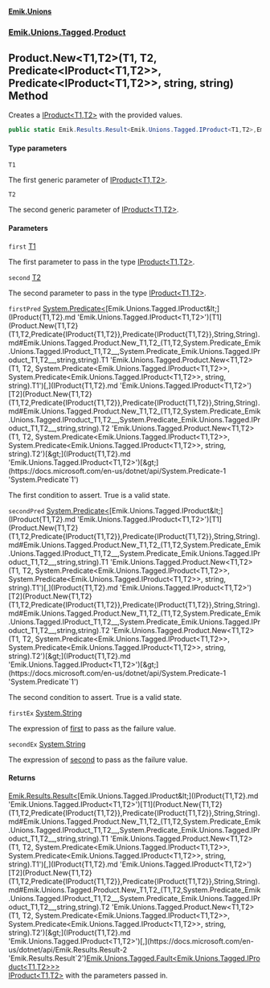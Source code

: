 #### [Emik.Unions](index.md 'index')
### [Emik.Unions.Tagged](Emik.Unions.Tagged.md 'Emik.Unions.Tagged').[Product](Product.md 'Emik.Unions.Tagged.Product')

## Product.New<T1,T2>(T1, T2, Predicate<IProduct<T1,T2>>, Predicate<IProduct<T1,T2>>, string, string) Method

Creates a [IProduct&lt;T1,T2&gt;](IProduct{T1,T2}.md 'Emik.Unions.Tagged.IProduct<T1,T2>') with the provided values.

```csharp
public static Emik.Results.Result<Emik.Unions.Tagged.IProduct<T1,T2>,Emik.Unions.Tagged.Fault<Emik.Unions.Tagged.IProduct<T1,T2>>> New<T1,T2>(T1 first, T2 second, System.Predicate<Emik.Unions.Tagged.IProduct<T1,T2>>? firstPred=null, System.Predicate<Emik.Unions.Tagged.IProduct<T1,T2>>? secondPred=null, string? firstEx=null, string? secondEx=null);
```
#### Type parameters

<a name='Emik.Unions.Tagged.Product.New_T1,T2_(T1,T2,System.Predicate_Emik.Unions.Tagged.IProduct_T1,T2__,System.Predicate_Emik.Unions.Tagged.IProduct_T1,T2__,string,string).T1'></a>

`T1`

The first generic parameter of [IProduct&lt;T1,T2&gt;](IProduct{T1,T2}.md 'Emik.Unions.Tagged.IProduct<T1,T2>').

<a name='Emik.Unions.Tagged.Product.New_T1,T2_(T1,T2,System.Predicate_Emik.Unions.Tagged.IProduct_T1,T2__,System.Predicate_Emik.Unions.Tagged.IProduct_T1,T2__,string,string).T2'></a>

`T2`

The second generic parameter of [IProduct&lt;T1,T2&gt;](IProduct{T1,T2}.md 'Emik.Unions.Tagged.IProduct<T1,T2>').
#### Parameters

<a name='Emik.Unions.Tagged.Product.New_T1,T2_(T1,T2,System.Predicate_Emik.Unions.Tagged.IProduct_T1,T2__,System.Predicate_Emik.Unions.Tagged.IProduct_T1,T2__,string,string).first'></a>

`first` [T1](Product.New{T1,T2}(T1,T2,Predicate{IProduct{T1,T2}},Predicate{IProduct{T1,T2}},String,String).md#Emik.Unions.Tagged.Product.New_T1,T2_(T1,T2,System.Predicate_Emik.Unions.Tagged.IProduct_T1,T2__,System.Predicate_Emik.Unions.Tagged.IProduct_T1,T2__,string,string).T1 'Emik.Unions.Tagged.Product.New<T1,T2>(T1, T2, System.Predicate<Emik.Unions.Tagged.IProduct<T1,T2>>, System.Predicate<Emik.Unions.Tagged.IProduct<T1,T2>>, string, string).T1')

The first parameter to pass in the type [IProduct&lt;T1,T2&gt;](IProduct{T1,T2}.md 'Emik.Unions.Tagged.IProduct<T1,T2>').

<a name='Emik.Unions.Tagged.Product.New_T1,T2_(T1,T2,System.Predicate_Emik.Unions.Tagged.IProduct_T1,T2__,System.Predicate_Emik.Unions.Tagged.IProduct_T1,T2__,string,string).second'></a>

`second` [T2](Product.New{T1,T2}(T1,T2,Predicate{IProduct{T1,T2}},Predicate{IProduct{T1,T2}},String,String).md#Emik.Unions.Tagged.Product.New_T1,T2_(T1,T2,System.Predicate_Emik.Unions.Tagged.IProduct_T1,T2__,System.Predicate_Emik.Unions.Tagged.IProduct_T1,T2__,string,string).T2 'Emik.Unions.Tagged.Product.New<T1,T2>(T1, T2, System.Predicate<Emik.Unions.Tagged.IProduct<T1,T2>>, System.Predicate<Emik.Unions.Tagged.IProduct<T1,T2>>, string, string).T2')

The second parameter to pass in the type [IProduct&lt;T1,T2&gt;](IProduct{T1,T2}.md 'Emik.Unions.Tagged.IProduct<T1,T2>').

<a name='Emik.Unions.Tagged.Product.New_T1,T2_(T1,T2,System.Predicate_Emik.Unions.Tagged.IProduct_T1,T2__,System.Predicate_Emik.Unions.Tagged.IProduct_T1,T2__,string,string).firstPred'></a>

`firstPred` [System.Predicate&lt;](https://docs.microsoft.com/en-us/dotnet/api/System.Predicate-1 'System.Predicate`1')[Emik.Unions.Tagged.IProduct&lt;](IProduct{T1,T2}.md 'Emik.Unions.Tagged.IProduct<T1,T2>')[T1](Product.New{T1,T2}(T1,T2,Predicate{IProduct{T1,T2}},Predicate{IProduct{T1,T2}},String,String).md#Emik.Unions.Tagged.Product.New_T1,T2_(T1,T2,System.Predicate_Emik.Unions.Tagged.IProduct_T1,T2__,System.Predicate_Emik.Unions.Tagged.IProduct_T1,T2__,string,string).T1 'Emik.Unions.Tagged.Product.New<T1,T2>(T1, T2, System.Predicate<Emik.Unions.Tagged.IProduct<T1,T2>>, System.Predicate<Emik.Unions.Tagged.IProduct<T1,T2>>, string, string).T1')[,](IProduct{T1,T2}.md 'Emik.Unions.Tagged.IProduct<T1,T2>')[T2](Product.New{T1,T2}(T1,T2,Predicate{IProduct{T1,T2}},Predicate{IProduct{T1,T2}},String,String).md#Emik.Unions.Tagged.Product.New_T1,T2_(T1,T2,System.Predicate_Emik.Unions.Tagged.IProduct_T1,T2__,System.Predicate_Emik.Unions.Tagged.IProduct_T1,T2__,string,string).T2 'Emik.Unions.Tagged.Product.New<T1,T2>(T1, T2, System.Predicate<Emik.Unions.Tagged.IProduct<T1,T2>>, System.Predicate<Emik.Unions.Tagged.IProduct<T1,T2>>, string, string).T2')[&gt;](IProduct{T1,T2}.md 'Emik.Unions.Tagged.IProduct<T1,T2>')[&gt;](https://docs.microsoft.com/en-us/dotnet/api/System.Predicate-1 'System.Predicate`1')

The first condition to assert. True is a valid state.

<a name='Emik.Unions.Tagged.Product.New_T1,T2_(T1,T2,System.Predicate_Emik.Unions.Tagged.IProduct_T1,T2__,System.Predicate_Emik.Unions.Tagged.IProduct_T1,T2__,string,string).secondPred'></a>

`secondPred` [System.Predicate&lt;](https://docs.microsoft.com/en-us/dotnet/api/System.Predicate-1 'System.Predicate`1')[Emik.Unions.Tagged.IProduct&lt;](IProduct{T1,T2}.md 'Emik.Unions.Tagged.IProduct<T1,T2>')[T1](Product.New{T1,T2}(T1,T2,Predicate{IProduct{T1,T2}},Predicate{IProduct{T1,T2}},String,String).md#Emik.Unions.Tagged.Product.New_T1,T2_(T1,T2,System.Predicate_Emik.Unions.Tagged.IProduct_T1,T2__,System.Predicate_Emik.Unions.Tagged.IProduct_T1,T2__,string,string).T1 'Emik.Unions.Tagged.Product.New<T1,T2>(T1, T2, System.Predicate<Emik.Unions.Tagged.IProduct<T1,T2>>, System.Predicate<Emik.Unions.Tagged.IProduct<T1,T2>>, string, string).T1')[,](IProduct{T1,T2}.md 'Emik.Unions.Tagged.IProduct<T1,T2>')[T2](Product.New{T1,T2}(T1,T2,Predicate{IProduct{T1,T2}},Predicate{IProduct{T1,T2}},String,String).md#Emik.Unions.Tagged.Product.New_T1,T2_(T1,T2,System.Predicate_Emik.Unions.Tagged.IProduct_T1,T2__,System.Predicate_Emik.Unions.Tagged.IProduct_T1,T2__,string,string).T2 'Emik.Unions.Tagged.Product.New<T1,T2>(T1, T2, System.Predicate<Emik.Unions.Tagged.IProduct<T1,T2>>, System.Predicate<Emik.Unions.Tagged.IProduct<T1,T2>>, string, string).T2')[&gt;](IProduct{T1,T2}.md 'Emik.Unions.Tagged.IProduct<T1,T2>')[&gt;](https://docs.microsoft.com/en-us/dotnet/api/System.Predicate-1 'System.Predicate`1')

The second condition to assert. True is a valid state.

<a name='Emik.Unions.Tagged.Product.New_T1,T2_(T1,T2,System.Predicate_Emik.Unions.Tagged.IProduct_T1,T2__,System.Predicate_Emik.Unions.Tagged.IProduct_T1,T2__,string,string).firstEx'></a>

`firstEx` [System.String](https://docs.microsoft.com/en-us/dotnet/api/System.String 'System.String')

The expression of [first](Product.New{T1,T2}(T1,T2,Predicate{IProduct{T1,T2}},Predicate{IProduct{T1,T2}},String,String).md#Emik.Unions.Tagged.Product.New_T1,T2_(T1,T2,System.Predicate_Emik.Unions.Tagged.IProduct_T1,T2__,System.Predicate_Emik.Unions.Tagged.IProduct_T1,T2__,string,string).first 'Emik.Unions.Tagged.Product.New<T1,T2>(T1, T2, System.Predicate<Emik.Unions.Tagged.IProduct<T1,T2>>, System.Predicate<Emik.Unions.Tagged.IProduct<T1,T2>>, string, string).first') to pass as the failure value.

<a name='Emik.Unions.Tagged.Product.New_T1,T2_(T1,T2,System.Predicate_Emik.Unions.Tagged.IProduct_T1,T2__,System.Predicate_Emik.Unions.Tagged.IProduct_T1,T2__,string,string).secondEx'></a>

`secondEx` [System.String](https://docs.microsoft.com/en-us/dotnet/api/System.String 'System.String')

The expression of [second](Product.New{T1,T2}(T1,T2,Predicate{IProduct{T1,T2}},Predicate{IProduct{T1,T2}},String,String).md#Emik.Unions.Tagged.Product.New_T1,T2_(T1,T2,System.Predicate_Emik.Unions.Tagged.IProduct_T1,T2__,System.Predicate_Emik.Unions.Tagged.IProduct_T1,T2__,string,string).second 'Emik.Unions.Tagged.Product.New<T1,T2>(T1, T2, System.Predicate<Emik.Unions.Tagged.IProduct<T1,T2>>, System.Predicate<Emik.Unions.Tagged.IProduct<T1,T2>>, string, string).second') to pass as the failure value.

#### Returns
[Emik.Results.Result&lt;](https://docs.microsoft.com/en-us/dotnet/api/Emik.Results.Result-2 'Emik.Results.Result`2')[Emik.Unions.Tagged.IProduct&lt;](IProduct{T1,T2}.md 'Emik.Unions.Tagged.IProduct<T1,T2>')[T1](Product.New{T1,T2}(T1,T2,Predicate{IProduct{T1,T2}},Predicate{IProduct{T1,T2}},String,String).md#Emik.Unions.Tagged.Product.New_T1,T2_(T1,T2,System.Predicate_Emik.Unions.Tagged.IProduct_T1,T2__,System.Predicate_Emik.Unions.Tagged.IProduct_T1,T2__,string,string).T1 'Emik.Unions.Tagged.Product.New<T1,T2>(T1, T2, System.Predicate<Emik.Unions.Tagged.IProduct<T1,T2>>, System.Predicate<Emik.Unions.Tagged.IProduct<T1,T2>>, string, string).T1')[,](IProduct{T1,T2}.md 'Emik.Unions.Tagged.IProduct<T1,T2>')[T2](Product.New{T1,T2}(T1,T2,Predicate{IProduct{T1,T2}},Predicate{IProduct{T1,T2}},String,String).md#Emik.Unions.Tagged.Product.New_T1,T2_(T1,T2,System.Predicate_Emik.Unions.Tagged.IProduct_T1,T2__,System.Predicate_Emik.Unions.Tagged.IProduct_T1,T2__,string,string).T2 'Emik.Unions.Tagged.Product.New<T1,T2>(T1, T2, System.Predicate<Emik.Unions.Tagged.IProduct<T1,T2>>, System.Predicate<Emik.Unions.Tagged.IProduct<T1,T2>>, string, string).T2')[&gt;](IProduct{T1,T2}.md 'Emik.Unions.Tagged.IProduct<T1,T2>')[,](https://docs.microsoft.com/en-us/dotnet/api/Emik.Results.Result-2 'Emik.Results.Result`2')[Emik.Unions.Tagged.Fault&lt;](Fault{T}.md 'Emik.Unions.Tagged.Fault<T>')[Emik.Unions.Tagged.IProduct&lt;](IProduct{T1,T2}.md 'Emik.Unions.Tagged.IProduct<T1,T2>')[T1](Product.New{T1,T2}(T1,T2,Predicate{IProduct{T1,T2}},Predicate{IProduct{T1,T2}},String,String).md#Emik.Unions.Tagged.Product.New_T1,T2_(T1,T2,System.Predicate_Emik.Unions.Tagged.IProduct_T1,T2__,System.Predicate_Emik.Unions.Tagged.IProduct_T1,T2__,string,string).T1 'Emik.Unions.Tagged.Product.New<T1,T2>(T1, T2, System.Predicate<Emik.Unions.Tagged.IProduct<T1,T2>>, System.Predicate<Emik.Unions.Tagged.IProduct<T1,T2>>, string, string).T1')[,](IProduct{T1,T2}.md 'Emik.Unions.Tagged.IProduct<T1,T2>')[T2](Product.New{T1,T2}(T1,T2,Predicate{IProduct{T1,T2}},Predicate{IProduct{T1,T2}},String,String).md#Emik.Unions.Tagged.Product.New_T1,T2_(T1,T2,System.Predicate_Emik.Unions.Tagged.IProduct_T1,T2__,System.Predicate_Emik.Unions.Tagged.IProduct_T1,T2__,string,string).T2 'Emik.Unions.Tagged.Product.New<T1,T2>(T1, T2, System.Predicate<Emik.Unions.Tagged.IProduct<T1,T2>>, System.Predicate<Emik.Unions.Tagged.IProduct<T1,T2>>, string, string).T2')[&gt;](IProduct{T1,T2}.md 'Emik.Unions.Tagged.IProduct<T1,T2>')[&gt;](Fault{T}.md 'Emik.Unions.Tagged.Fault<T>')[&gt;](https://docs.microsoft.com/en-us/dotnet/api/Emik.Results.Result-2 'Emik.Results.Result`2')  
[IProduct&lt;T1,T2&gt;](IProduct{T1,T2}.md 'Emik.Unions.Tagged.IProduct<T1,T2>') with the parameters passed in.
